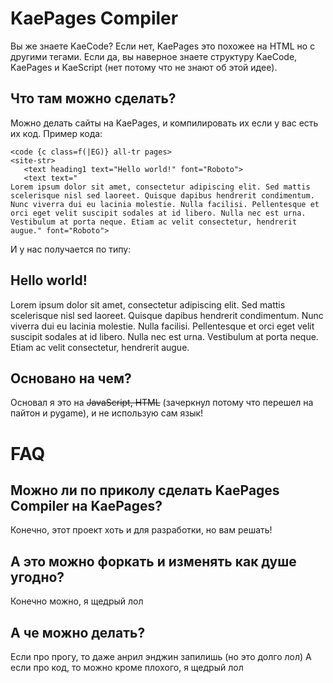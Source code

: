 # KaePages Compiler
Вы же знаете KaeCode? Если нет, KaePages это похожее на HTML но с другими тегами. Если да, вы наверное знаете структуру KaeCode, KaePages и KaeScript (нет потому что не знают об этой идее).
## Что там можно сделать?
Можно делать сайты на KaePages, и компилировать их если у вас есть их код.
Пример кода:
```language-kaecode
<code {c class=f(|EG)} all-tr pages>
<site-str>
   <text heading1 text="Hello world!" font="Roboto">
   <text text="
Lorem ipsum dolor sit amet, consectetur adipiscing elit. Sed mattis scelerisque nisl sed laoreet. Quisque dapibus hendrerit condimentum. Nunc viverra dui eu lacinia molestie. Nulla facilisi. Pellentesque et orci eget velit suscipit sodales at id libero. Nulla nec est urna. Vestibulum at porta neque. Etiam ac velit consectetur, hendrerit augue." font="Roboto">
```

И у нас получается по типу:
## Hello world!

Lorem ipsum dolor sit amet, consectetur adipiscing elit. Sed mattis scelerisque nisl sed laoreet. Quisque dapibus hendrerit condimentum. Nunc viverra dui eu lacinia molestie. Nulla facilisi. Pellentesque et orci eget velit suscipit sodales at id libero. Nulla nec est urna. Vestibulum at porta neque. Etiam ac velit consectetur, hendrerit augue.
##
## Основано на чем?
Основал я это на <s>JavaScript, HTML</s> (зачеркнул потому что перешел на пайтон и pygame), и не использую сам язык!
# FAQ
## Можно ли по приколу сделать KaePages Compiler на KaePages?
Конечно, этот проект хоть и для разработки, но вам решать!
## А это можно форкать и изменять как душе угодно?
Конечно можно, я щедрый лол
## А че можно делать?
Если про прогу, то даже анрил энджин запилишь (но это долго лол)
А если про код, то можно кроме плохого, я щедрый лол
